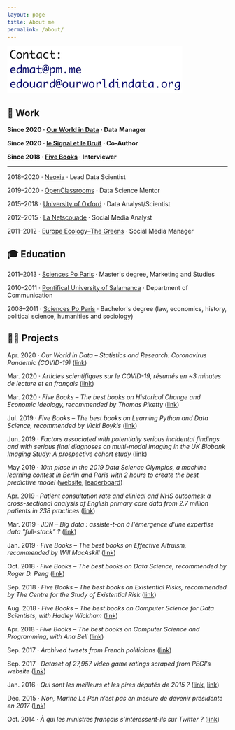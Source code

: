 ```yaml
---
layout: page
title: About me
permalink: /about/
---
```


![email](https://raw.githubusercontent.com/edomt/edomt.github.io/master/images/email.png)


## 💼 Work

**Since 2020 · [Our World in Data](https://ourworldindata.org/) · Data Manager**

**Since 2020 · [le Signal et le Bruit](https://signaletbruit.substack.com/subscribe) · Co-Author**

**Since 2018 · [Five Books](https://fivebooks.com/) · Interviewer**

---

2018–2020 · [Neoxia](https://neoxia.com/) · Lead Data Scientist

2019–2020 · [OpenClassrooms](https://openclassrooms.com) · Data Science Mentor

2015–2018 · [University of Oxford](https://www.medsci.ox.ac.uk/) · Data Analyst/Scientist

2012–2015 · [La Netscouade](http://www.lanetscouade.com/) · Social Media Analyst

2011–2012 · [Europe Ecology–The Greens](http://eelv.fr/) · Social Media Manager


## 🎓 Education

2011–2013 · [Sciences Po Paris](https://www.sciencespo.fr/en/home) · Master's degree, Marketing and Studies

2010–2011 · [Pontifical University of Salamanca](https://www.upsa.es/) · Department of Communication

2008–2011 · [Sciences Po Paris](https://www.sciencespo.fr/en/home) · Bachelor's degree (law, economics, history, political science, humanities and sociology)


## 👨‍💻 Projects

Apr. 2020 · *Our World in Data – Statistics and Research: Coronavirus Pandemic (COVID-19)* ([link](https://ourworldindata.org/coronavirus))

Mar. 2020 · *Articles scientifiques sur le COVID-19, résumés en ~3 minutes de lecture et en français* ([link](https://covid19sci.substack.com/archive?sort=new))

Mar. 2020 · *Five Books – The best books on Historical Change and Economic Ideology, recommended by Thomas Piketty* ([link](https://fivebooks.com/best-books/economic-ideology-thomas-piketty/))

Jul. 2019 · *Five Books – The best books on Learning Python and Data Science, recommended by Vicki Boykis* ([link](https://fivebooks.com/best-books/learning-python-and-data-science-vicki-boykis/))

Jun. 2019 · *Factors associated with potentially serious incidental findings and with serious final diagnoses on multi-modal imaging in the UK Biobank Imaging Study: A prospective cohort study* ([link](https://doi.org/10.1371/journal.pone.0218267))

May 2019 · *10th place in the 2019 Data Science Olympics, a machine learning contest in Berlin and Paris with 2 hours to create the best predictive model* ([website](https://www.datascience-olympics.com/), [leaderboard](https://raw.githubusercontent.com/edomt/edomt.github.io/master/images/dso2019_results.png))

Apr. 2019 · *Patient consultation rate and clinical and NHS outcomes: a cross-sectional analysis of English primary care data from 2.7 million patients in 238 practices* ([link](https://doi.org/10.1186/s12913-019-4036-y))

Mar. 2019 · *JDN – Big data : assiste-t-on à l'émergence d'une expertise data "full-stack" ?* ([link](https://www.journaldunet.com/solutions/expert/70788/big-data---assiste-t-on-a-l-emergence-d-une-expertise-data--full-stack.shtml))

Jan. 2019 · *Five Books – The best books on Effective Altruism, recommended by Will MacAskill* ([link](https://fivebooks.com/best-books/effective-altruism-will-macaskill/))

Oct. 2018 · *Five Books – The best books on Data Science, recommended by Roger D. Peng* ([link](https://fivebooks.com/best-books/data-science-roger-peng/))

Sep. 2018 · *Five Books – The best books on Existential Risks, recommended by The Centre for the Study of Existential Risk* ([link](https://fivebooks.com/best-books/existential-risks-cambridge-cser/))

Aug. 2018 · *Five Books – The best books on Computer Science for Data Scientists, with Hadley Wickham* ([link](https://fivebooks.com/best-books/computer-science-data-science-hadley-wickham/))

Apr. 2018 · *Five Books – The best books on Computer Science and Programming, with Ana Bell* ([link](https://fivebooks.com/best-books/programming-computer-science-ana-bell/))

Sep. 2017 · *Archived tweets from French politicians* ([link](https://github.com/edomt/tweets_archive_FRpol))

Sep. 2017 · *Dataset of 27,957 video game ratings scraped from PEGI's website* ([link](https://github.com/edomt/pegi))

Jan. 2016 · *Qui sont les meilleurs et les pires députés de 2015 ?* ([link](https://www.lesechos.fr/15/01/2016/lesechos.fr/021620041874_qui-sont-les-meilleurs-et-les-pires-deputes-de-2015--.htm), [link](https://github.com/edomt/datapol))

Dec. 2015 · *Non, Marine Le Pen n’est pas en mesure de devenir présidente en 2017* ([link](https://medium.com/@edmathieu/non-marine-le-pen-n-est-pas-en-mesure-de-devenir-pr%C3%A9sidente-en-2017-859ebe516e5d))

Oct. 2014 · *À qui les ministres français s’intéressent-ils sur Twitter ?* ([link](https://medium.com/@edmathieu/a-qui-les-ministres-du-gouvernement-francais-sinteressent-ils-sur-twitter-4f21d2c98c2a))

